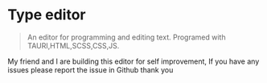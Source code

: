 # Type editor

> An editor for programming and editing text.
> Programed with TAURI,HTML,SCSS,CSS,JS.

My friend and I are building this editor for self improvement,
If you have any issues please report the issue in Github thank you
